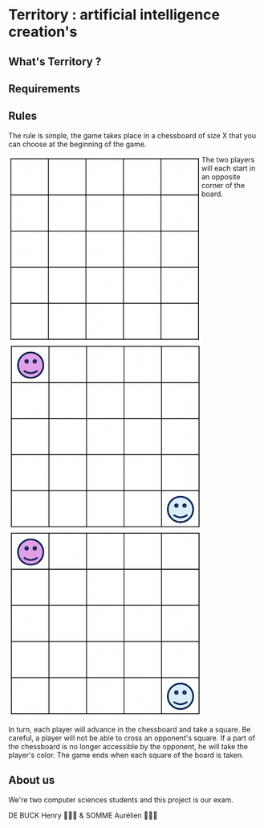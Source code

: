 # Territory : artificial intelligence creation's

## What's Territory ?

## Requirements

## Rules
The rule is simple, the game takes place in a chessboard of size X that you can choose at the beginning of the game.

<img src="https://github.com/YRNEHENRY/AI_Project/blob/main/assets/Screenshot%202022-09-20%20at%205.41.02%20PM.png" width="385px" align ="left">

<img src="https://github.com/YRNEHENRY/AI_Project/blob/main/assets/Screenshot%202022-09-20%20at%205.48.22%20PM.png" width="385px" align ="left">

The two players will each start in an opposite corner of the board.

<img src="https://github.com/YRNEHENRY/AI_Project/blob/main/assets/Screenshot%202022-09-20%20at%205.48.22%20PM.png" width="385px">

In turn, each player will advance in the chessboard and take a square. Be careful, a player will not be able to cross an opponent's square.
If a part of the chessboard is no longer accessible by the opponent, he will take the player's color.
The game ends when each square of the board is taken.


## About us
We're two computer sciences students and this project is our exam.

DE BUCK Henry 👨🏼‍💻 & SOMME Aurélien 👨🏻‍💻
